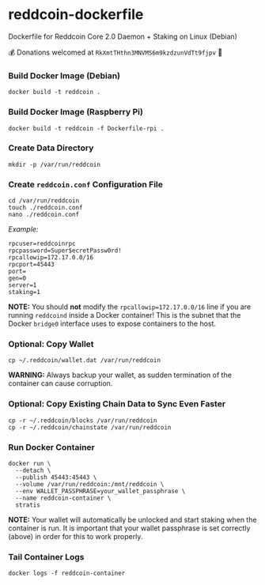 # reddcoin-dockerfile
Dockerfile for Reddcoin Core 2.0 Daemon + Staking on Linux (Debian)

:moneybag: Donations welcomed at `RkXmtTHthn3MNVMS6m9kzdzunVdTt9fjpv` :bow:

### Build Docker Image (Debian)
    docker build -t reddcoin .
   
### Build Docker Image (Raspberry Pi)
    docker build -t reddcoin -f Dockerfile-rpi .
    
### Create Data Directory
    mkdir -p /var/run/reddcoin

### Create `reddcoin.conf` Configuration File
    cd /var/run/reddcoin
    touch ./reddcoin.conf
    nano ./reddcoin.conf
    
*Example:*
```
rpcuser=reddcoinrpc
rpcpassword=Super$ecretPassw0rd!
rpcallowip=172.17.0.0/16
rpcport=45443
port=
gen=0
server=1
staking=1
```

**NOTE:** You should **not** modify the `rpcallowip=172.17.0.0/16` line if you are running `reddcoind` inside a Docker container! This is the subnet that the Docker `bridge0` interface uses to expose containers to the host.

### Optional: Copy Wallet
    cp ~/.reddcoin/wallet.dat /var/run/reddcoin

**WARNING:** Always backup your wallet, as sudden termination of the container can cause corruption.

### Optional: Copy Existing Chain Data to Sync Even Faster
    cp -r ~/.reddcoin/blocks /var/run/reddcoin
    cp -r ~/.reddcoin/chainstate /var/run/reddcoin
    
### Run Docker Container
    docker run \
      --detach \
      --publish 45443:45443 \
      --volume /var/run/reddcoin:/mnt/reddcoin \
      --env WALLET_PASSPHRASE=your_wallet_passphrase \
      --name reddcoin-container \
      stratis
      
**NOTE:** Your wallet will automatically be unlocked and start staking when the container is run. It is important that your wallet passphrase is set correctly (above) in order for this to work properly.

### Tail Container Logs
    docker logs -f reddcoin-container
